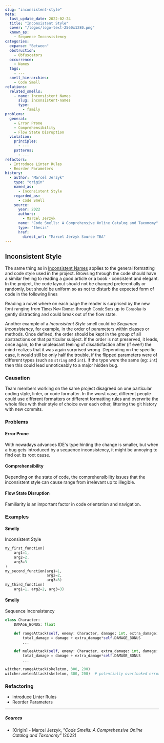 ```yaml
---
slug: "inconsistent-style"
meta:
  last_update_date: 2022-02-24
  title: "Inconsistent Style"
  cover: "/logos/logo-text-2560x1280.png"
  known_as:
    - Sequence Inconsistency
categories:
  expanse: "Between"
  obstruction:
    - Obfuscators
  occurrence:
    - Names
  tags:
    - ---
  smell_hierarchies:
    - Code Smell
relations:
  related_smells:
    - name: Inconsistent Names
      slug: inconsistent-names
      type:
        - family
problems:
  general:
    - Error Prone
    - Comprehensibility
    - Flow State Disruption
  violation:
    principles:
      - ---
    patterns:
      - ---
refactors:
  - Introduce Linter Rules
  - Reorder Parameters
history:
  - author: "Marcel Jerzyk"
    type: "origin"
    named_as:
      - Inconsistent Style
    regarded_as:
      - Code Smell
    source:
      year: 2022
      authors:
        - Marcel Jerzyk
      name: "Code Smells: A Comprehensive Online Catalog and Taxonomy"
      type: "thesis"
      href:
        direct_url: "Marcel Jerzyk Source TBA"
---
```


## Inconsistent Style

The same thing as in [Inconsistent Names](./inconsistent-names.md) applies to the general formatting and code style used in the project. Browsing through the code should have a similar feeling to reading a good article or a book - consistent and elegant. In the project, the code layout should not be changed preferentially or randomly, but should be uniform so as not to disturb the expected form of code in the following lines

Reading a novel where on each page the reader is surprised by the new font ranging from <span style="font-family: 'Times New Roman'">Times New Roman</span> through <span style="font-family: 'Comic Sans MS'">Comic Sans</span> up to <span style="font-family: consolas">Consolas</span> is gently distracting and could break out of the flow state.

Another example of a _Inconsistent Style_ smell could be _Sequence Inconsistency_, for example, in the order of parameters within classes or methods. Once defined, the order should be kept in the group of all abstractions on that particular subject. If the order is not preserved, it leads, once again, to the unpleasant feeling of dissatisfaction after (if ever!) the mind realizes that it was again surprised wrong. Depending on the specific case, it would still be only half the trouble, if the flipped parameters were of different types (such as `string` and `int`). If the type were the same (eg: `int`) then this could lead unnoticeably to a major hidden bug.

### Causation

Team members working on the same project disagreed on one particular coding style, linter, or code formatter. In the worst case, different people could use different formatters or different formatting rules and overwrite the whole files with their style of choice over each other, littering the git history with new commits.

### Problems

#### **Error Prone**

With nowadays advances IDE's type hinting the change is smaller, but when a bug gets introduced by a sequence inconsistency, it might be annoying to find out its root cause.

#### **Comprehensibility**

Depending on the state of code, the comprehensibility issues that the inconsistent style can cause range from irrelevant up to illegible.

#### **Flow State Disruption**

Familiarity is an important factor in code orientation and navigation.

### Examples

<div class="example-block">

#### Smelly

Inconsistent Style

```py
my_first_function(
    arg1=1,
    arg2=2,
    arg3=3
)
my_second_function(arg1=1,
                   arg2=2,
                   arg3=3)
my_third_function(
    arg1=1, arg2=2, arg3=3)
```

</div>

<div class="example-block">

#### Smelly

Sequence Inconsistency

```py
class Character:
    DAMAGE_BONUS: float

    def rangeAttack(self, enemy: Character, damage: int, extra_damage: int):
        total_damage = damage + extra_damage*self.DAMAGE_BONUS
        ...

    def meleeAttack(self, enemy: Character, extra_damage: int, damage: int):
        total_damage = damage + extra_damage*self.DAMAGE_BONUS
        ...

witcher.rangeAttack(skeleton, 300, 200)
witcher.meleeAttack(skeleton, 300, 200)  # potentially overlooked error
```

</div>

### Refactoring

- Introduce Linter Rules
- Reorder Parameters

---

##### Sources

- [Origin] - Marcel Jerzyk, _"Code Smells: A Comprehensive Online Catalog and Taxonomy"_ (2022)
